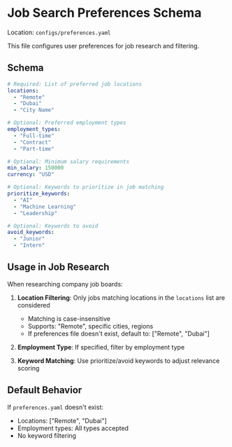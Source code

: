 # Job Search Preferences Schema

Location: `configs/preferences.yaml`

This file configures user preferences for job research and filtering.

## Schema

```yaml
# Required: List of preferred job locations
locations:
  - "Remote"
  - "Dubai"
  - "City Name"

# Optional: Preferred employment types
employment_types:
  - "Full-time"
  - "Contract"
  - "Part-time"

# Optional: Minimum salary requirements
min_salary: 150000
currency: "USD"

# Optional: Keywords to prioritize in job matching
prioritize_keywords:
  - "AI"
  - "Machine Learning"
  - "Leadership"

# Optional: Keywords to avoid
avoid_keywords:
  - "Junior"
  - "Intern"
```

## Usage in Job Research

When researching company job boards:

1. **Location Filtering**: Only jobs matching locations in the `locations` list are considered
   - Matching is case-insensitive
   - Supports: "Remote", specific cities, regions
   - If preferences file doesn't exist, default to: ["Remote", "Dubai"]

2. **Employment Type**: If specified, filter by employment type

3. **Keyword Matching**: Use prioritize/avoid keywords to adjust relevance scoring

## Default Behavior

If `preferences.yaml` doesn't exist:
- Locations: ["Remote", "Dubai"]
- Employment types: All types accepted
- No keyword filtering

